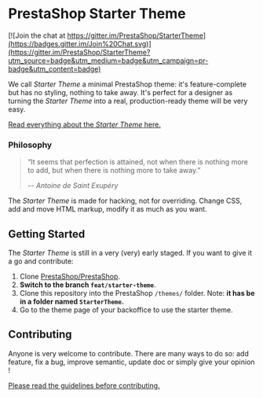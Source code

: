 # PrestaShop Starter Theme

[![Join the chat at https://gitter.im/PrestaShop/StarterTheme](https://badges.gitter.im/Join%20Chat.svg)](https://gitter.im/PrestaShop/StarterTheme?utm_source=badge&utm_medium=badge&utm_campaign=pr-badge&utm_content=badge)

We call _Starter Theme_ a minimal PrestaShop theme: it's feature-complete but has no styling, nothing to take away.
It's perfect for a designer as turning the _Starter Theme_ into a real, production-ready theme will be very easy.

[Read everything about the _Starter Theme_ here.](http://build.prestashop.com/news/starter-theme-kickoff/)

### Philosophy

> “It seems that perfection is attained, not when there is nothing more to add, but when there is nothing more to take away.”
>
> -- <cite>Antoine de Saint Exupéry</cite>

The _Starter Theme_ is made for hacking, not for overriding. Change CSS, add and move HTML markup, modify it as much as you want.

## Getting Started

The _Starter Theme_ is still in a very (very) early staged. If you want to give it a go and contribute:

1. Clone [PrestaShop/PrestaShop](https://github.com/PrestaShop/PrestaShop).
2. **Switch to the branch `feat/starter-theme`**.
3. Clone this repository into the PrestaShop `/themes/` folder. Note: **it has be in a folder named `StarterTheme`.**
4. Go to the theme page of your backoffice to use the starter theme.

## Contributing

Anyone is very welcome to contribute. There are many ways to do so: add feature, fix a bug, improve semantic, update doc or simply give your opinion !

[Please read the guidelines before contributing.](https://github.com/julienbourdeau/StarterTheme/blob/readme/CONTRIBUTING.md)
